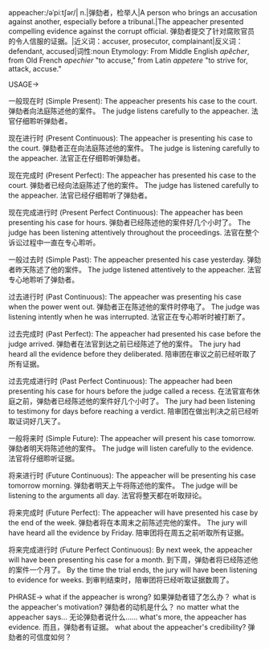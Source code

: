 appeacher:/əˈpiːtʃər/| n.|弹劾者，检举人|A person who brings an accusation against another, especially before a tribunal.|The appeacher presented compelling evidence against the corrupt official. 弹劾者提交了针对腐败官员的令人信服的证据。|近义词：accuser, prosecutor, complainant|反义词：defendant, accused|词性:noun
Etymology: From Middle English *apêcher*, from Old French *apechier* "to accuse," from Latin *appetere* "to strive for, attack, accuse."

USAGE->

一般现在时 (Simple Present):
The appeacher presents his case to the court. 弹劾者向法庭陈述他的案件。
The judge listens carefully to the appeacher. 法官仔细聆听弹劾者。

现在进行时 (Present Continuous):
The appeacher is presenting his case to the court. 弹劾者正在向法庭陈述他的案件。
The judge is listening carefully to the appeacher. 法官正在仔细聆听弹劾者。

现在完成时 (Present Perfect):
The appeacher has presented his case to the court. 弹劾者已经向法庭陈述了他的案件。
The judge has listened carefully to the appeacher. 法官已经仔细聆听了弹劾者。

现在完成进行时 (Present Perfect Continuous):
The appeacher has been presenting his case for hours. 弹劾者已经陈述他的案件好几个小时了。
The judge has been listening attentively throughout the proceedings. 法官在整个诉讼过程中一直在专心聆听。

一般过去时 (Simple Past):
The appeacher presented his case yesterday. 弹劾者昨天陈述了他的案件。
The judge listened attentively to the appeacher. 法官专心地聆听了弹劾者。

过去进行时 (Past Continuous):
The appeacher was presenting his case when the power went out. 弹劾者正在陈述他的案件时停电了。
The judge was listening intently when he was interrupted. 法官正在专心聆听时被打断了。

过去完成时 (Past Perfect):
The appeacher had presented his case before the judge arrived. 弹劾者在法官到达之前已经陈述了他的案件。
The jury had heard all the evidence before they deliberated. 陪审团在审议之前已经听取了所有证据。


过去完成进行时 (Past Perfect Continuous):
The appeacher had been presenting his case for hours before the judge called a recess. 在法官宣布休庭之前，弹劾者已经陈述他的案件好几个小时了。
The jury had been listening to testimony for days before reaching a verdict. 陪审团在做出判决之前已经听取证词好几天了。


一般将来时 (Simple Future):
The appeacher will present his case tomorrow. 弹劾者明天将陈述他的案件。
The judge will listen carefully to the evidence. 法官将仔细聆听证据。

将来进行时 (Future Continuous):
The appeacher will be presenting his case tomorrow morning. 弹劾者明天上午将陈述他的案件。
The judge will be listening to the arguments all day. 法官将整天都在听取辩论。

将来完成时 (Future Perfect):
The appeacher will have presented his case by the end of the week.  弹劾者将在本周末之前陈述完他的案件。
The jury will have heard all the evidence by Friday. 陪审团将在周五之前听取所有证据。

将来完成进行时 (Future Perfect Continuous):
By next week, the appeacher will have been presenting his case for a month. 到下周，弹劾者将已经陈述他的案件一个月了。
By the time the trial ends, the jury will have been listening to evidence for weeks. 到审判结束时，陪审团将已经听取证据数周了。


PHRASE->
what if the appeacher is wrong? 如果弹劾者错了怎么办？
what is the appeacher's motivation? 弹劾者的动机是什么？
no matter what the appeacher says... 无论弹劾者说什么……
what's more, the appeacher has evidence. 而且，弹劾者有证据。
what about the appeacher's credibility? 弹劾者的可信度如何？
